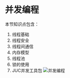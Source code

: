 # 并发编程
本节知识点包含：
  1. 线程基础
  2. 线程安全
  3. 线程间通信
  4. 内存模型
  5. 线程池
  6. 锁的使用
  7. JUC并发工具包
![并发编程](./image/concurrent.png)